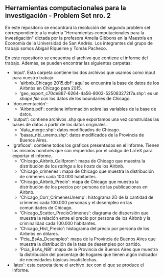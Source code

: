 ## Herramientas computacionales para la investigación - Problem Set nro. 2

En este repositorio se encontrará la resolución del segundo problem set correspondiente a la materia "Herramientas computacionales para la investigación" dictada por la profesora Amelia Gibbons en la Maestría en Economía de la Universidad de San Andrés. Los integrantes del grupo de trabajo somos Abigail Riquelme y Tomás Pacheco.

En este repositorio se encuentra el archivo que contiene el informe del trabajo. Además, se pueden encontrar las siguientes carpetas:
* 'input'. Esta carpeta contiene los dos archivos que usamos como input para nuestro trabajo
  * 'airbnb_Chicago 2015.dbf': aquí se encuentra la base de datos de los Airbnbs en Chicago para 2015.
  * 'geo_export_c70de887-6264-4a56-8002-525083272f7a.shp': es un *shape file* con los datos de los boundaries de Chicago.
* 'documentación': 
  * 'Airbnb.pdf': contiene información sobre las variables de la base de datos.
* 'output': contiene archivos .shp que exportamos una vez construidas las bases de datos a partir de los datos originales. 
  * 'data_merge.shp': datos modificados de Chicago.
  * 'basas_nbi_unemo.shp': datos modificados de la Provincia de Buenos Aires.
* 'graficos': contiene todos los graficos presentados en el informe. Tienen los mismos nombres que son requeridos por el código de LaTeX para exportar el informe.
  * 'Chicago_Airbnb_Califprom': mapa de Chicago que muestra la distribución de los *ratings* a los *hosts* de los Airbnb.
  * 'Chicago_crimenes': mapa de Chicago que muestra la distribución de crímenes cada 100.000 habitantes.
  * 'Chicago_Airbnb_Precio': mapa de Chicago que muestra la distribución de los precios por persona de las publicaciones en Airbnb.
  * 'Chicago_Corr_CrimenesUnemp': histograma 2D de la cantidad de crímenes cada 100.000 personas y el desempleo en las comunidades de Chicago.
  * 'Chicago_Scatter_PrecioCrimenes': diagrama de dispersión que muestra la relación entre el precio por persona de los Airbnb y la criminalidad cada 100.000 habitantes.
  * 'Chicago_Hist_Precio': histograma del precio por persona de los Airbnbs en dólares.
  * 'Pcia_BsAs_Desempleo': mapa de la Provincia de Buenos Aires que muestra la distribución de la tasa de desempleo por partido.
  * 'Pcia_BsAs_NBI': mapa de la Provincia de Buenos Aires que muestra la distribución del porcentaje de hogares que tienen algún indicador de necesidades básicas insatisfechas.
* 'latex': esta carpeta tiene el archivo .tex con el que se produce el informe.

